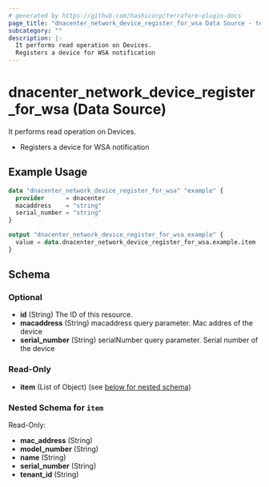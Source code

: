 ```yaml
---
# generated by https://github.com/hashicorp/terraform-plugin-docs
page_title: "dnacenter_network_device_register_for_wsa Data Source - terraform-provider-dnacenter"
subcategory: ""
description: |-
  It performs read operation on Devices.
  Registers a device for WSA notification
---
```


# dnacenter_network_device_register_for_wsa (Data Source)

It performs read operation on Devices.

- Registers a device for WSA notification

## Example Usage

```terraform
data "dnacenter_network_device_register_for_wsa" "example" {
  provider      = dnacenter
  macaddress    = "string"
  serial_number = "string"
}

output "dnacenter_network_device_register_for_wsa_example" {
  value = data.dnacenter_network_device_register_for_wsa.example.item
}
```

<!-- schema generated by tfplugindocs -->
## Schema

### Optional

- **id** (String) The ID of this resource.
- **macaddress** (String) macaddress query parameter. Mac addres of the device
- **serial_number** (String) serialNumber query parameter. Serial number of the device

### Read-Only

- **item** (List of Object) (see [below for nested schema](#nestedatt--item))

<a id="nestedatt--item"></a>
### Nested Schema for `item`

Read-Only:

- **mac_address** (String)
- **model_number** (String)
- **name** (String)
- **serial_number** (String)
- **tenant_id** (String)


